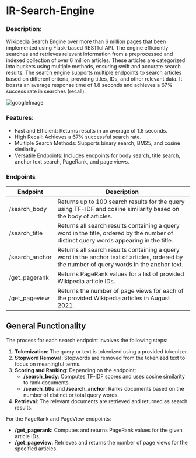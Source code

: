 # IR-Search-Engine
### Description:
Wikipedia Search Engine over more than 6 million pages that been implemented using Flask-based RESTful API. The engine efficiently searches and retrieves relevant information from a preprocessed and indexed collection of over 6 million articles. These articles are categorized into buckets using multiple methods, ensuring swift and accurate search results. The search engine supports multiple endpoints to search articles based on different criteria, providing titles, IDs, and other relevant data. It boasts an average response time of 1.8 seconds and achieves a 67% success rate in searches (recall).

![googleImage](https://user-images.githubusercontent.com/55393990/220896173-a43911a9-0498-4b7a-ab71-1157c5e89e6d.png)

### Features:
- Fast and Efficient: Returns results in an average of 1.8 seconds.
- High Recall: Achieves a 67% successful search rate.
- Multiple Search Methods: Supports binary search, BM25, and cosine similarity.
- Versatile Endpoints: Includes endpoints for body search, title search, anchor text search, PageRank, and page views.

### Endpoints

| Endpoint           | Description                                                                                      |
|--------------------|--------------------------------------------------------------------------------------------------|
| /search_body       | Returns up to 100 search results for the query using TF-IDF and cosine similarity based on the body of articles. |
| /search_title      | Returns all search results containing a query word in the title, ordered by the number of distinct query words appearing in the title. |
| /search_anchor     | Returns all search results containing a query word in the anchor text of articles, ordered by the number of query words in the anchor text. |
| /get_pagerank      | Returns PageRank values for a list of provided Wikipedia article IDs.                             |
| /get_pageview      | Returns the number of page views for each of the provided Wikipedia articles in August 2021.      |

## General Functionality

The process for each search endpoint involves the following steps:

1. **Tokenization**: The query or text is tokenized using a provided tokenizer.
2. **Stopword Removal**: Stopwords are removed from the tokenized text to focus on meaningful terms.
3. **Scoring and Ranking**: Depending on the endpoint:
    - **/search_body**: Computes TF-IDF scores and uses cosine similarity to rank documents.
    - **/search_title** and **/search_anchor**: Ranks documents based on the number of distinct or total query words.
4. **Retrieval**: The relevant documents are retrieved and returned as search results.

For the PageRank and PageView endpoints:
- **/get_pagerank**: Computes and returns PageRank values for the given article IDs.
- **/get_pageview**: Retrieves and returns the number of page views for the specified articles.
